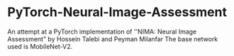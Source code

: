 # PyTorch-Neural-Image-Assessment
An attempt at a PyTorch implementation of ''NIMA: Neural Image Assessment" by Hossein Talebi and Peyman Milanfar
The base network used is MobileNet-V2.

